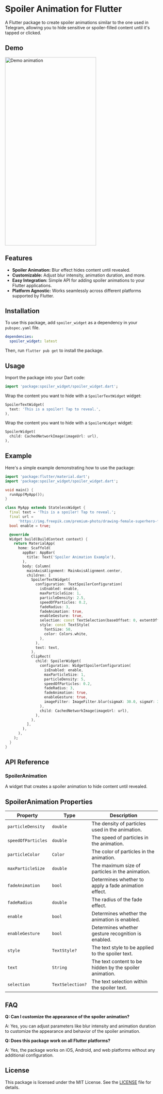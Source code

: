 # Spoiler Animation for Flutter

A Flutter package to create spoiler animations similar to the one used in Telegram, allowing you to hide sensitive or spoiler-filled content until it's tapped or clicked.

## Demo

<img src="https://github.com/zhukeev/spoiler_widget/raw/main/example/lib/demo.gif" alt="Demo animation" width="300" height="620">

## Features

- **Spoiler Animation:** Blur effect hides content until revealed.
- **Customizable:** Adjust blur intensity, animation duration, and more.
- **Easy Integration:** Simple API for adding spoiler animations to your Flutter applications.
- **Platform Agnostic:** Works seamlessly across different platforms supported by Flutter.

## Installation

To use this package, add `spoiler_widget` as a dependency in your `pubspec.yaml` file.

```yaml
dependencies:
  spoiler_widget: latest
```

Then, run `flutter pub get` to install the package.

## Usage

Import the package into your Dart code:

```dart
import 'package:spoiler_widget/spoiler_widget.dart';
```

Wrap the content you want to hide with a `SpoilerTextWidget` widget:

```dart
SpoilerTextWidget(
  text: 'This is a spoiler! Tap to reveal.',
),
```

Wrap the content you want to hide with a `SpoilerWidget` widget:

```dart
SpoilerWidget(
  child: CachedNetworkImage(imageUrl: url),
),
```

## Example

Here's a simple example demonstrating how to use the package:

```dart
import 'package:flutter/material.dart';
import 'package:spoiler_widget/spoiler_widget.dart';

void main() {
  runApp(MyApp());
}

class MyApp extends StatelessWidget {
  final text = 'This is a spoiler! Tap to reveal.';
  final url =
      'https://img.freepik.com/premium-photo/drawing-female-superhero-female-character_1308175-151081.jpg?w=1800';
  bool enable = true;

  @override
  Widget build(BuildContext context) {   
    return MaterialApp(
      home: Scaffold(
        appBar: AppBar(
          title: Text('Spoiler Animation Example'),
        ),
        body: Column(
          mainAxisAlignment: MainAxisAlignment.center,
          children: [
            SpoilerTextWidget(
              configuration: TextSpoilerConfiguration(
                isEnabled: enable,
                maxParticleSize: 1,
                particleDensity: 2.5,
                speedOfParticles: 0.2,
                fadeRadius: 3,
                fadeAnimation: true,
                enableGesture: true,
                selection: const TextSelection(baseOffset: 0, extentOffset: 18),
                style: const TextStyle(
                  fontSize: 50,
                  color: Colors.white,
                ),
              ),
              text: text,
            ),
            ClipRect(
              child: SpoilerWidget(
                configuration: WidgetSpoilerConfiguration(
                  isEnabled: enable,
                  maxParticleSize: 1,
                  particleDensity: 5,
                  speedOfParticles: 0.2,
                  fadeRadius: 3,
                  fadeAnimation: true,
                  enableGesture: true,
                  imageFilter: ImageFilter.blur(sigmaX: 30.0, sigmaY: 30.0),
                ),
                child: CachedNetworkImage(imageUrl: url),
              ),
            ),
          ],
        ),
      ),
    );
  }
}
```

## API Reference

### SpoilerAnimation

A widget that creates a spoiler animation to hide content until revealed.

## SpoilerAnimation Properties

| Property           | Type            | Description                                            |
|--------------------|-----------------|--------------------------------------------------------|
| `particleDensity`  | `double`        | The density of particles used in the animation.        |
| `speedOfParticles` | `double`        | The speed of particles in the animation.               |
| `particleColor`    | `Color`         | The color of particles in the animation.               |
| `maxParticleSize`  | `double`        | The maximum size of particles in the animation.        |
| `fadeAnimation`    | `bool`          | Determines whether to apply a fade animation effect.   |
| `fadeRadius`       | `double`        | The radius of the fade effect.                         |
| `enable`           | `bool`          | Determines whether the animation is enabled.           |
| `enableGesture`    | `bool`          | Determines whether gesture recognition is enabled.     |
| `style`            | `TextStyle?`    | The text style to be applied to the spoiler text.      |
| `text`             | `String`        | The text content to be hidden by the spoiler animation.|
| `selection`        | `TextSelection?`| The text selection within the spoiler text.            |

## FAQ

**Q: Can I customize the appearance of the spoiler animation?**

A: Yes, you can adjust parameters like blur intensity and animation duration to customize the appearance and behavior of the spoiler animation.

**Q: Does this package work on all Flutter platforms?**

A: Yes, the package works on iOS, Android, and web platforms without any additional configuration.

## License

This package is licensed under the MIT License. See the [LICENSE](https://github.com/zhukeev/spoiler_widget/LICENSE) file for details.
